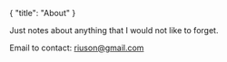 {
  "title": "About"
}

Just notes about anything that I would not like to forget.

Email to contact: <riuson@gmail.com>

